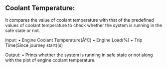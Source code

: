 ## Coolant Temperature:
It compares the value of coolant temperature with that of the predefined
values of coolant temperature to check whether the system is running in the safe state or not.

Input:
• Engine Coolant Temperature(Â°C)
• Engine Load(%)
• Trip Time(Since journey start)(s)

Output:
• Prints whether the system is running in safe state or not along with the plot of engine
coolant temperature.

